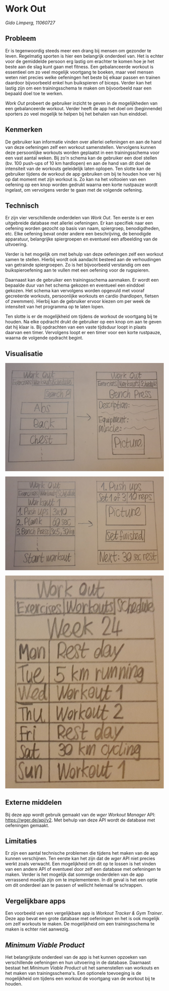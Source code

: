 # Work Out
*Gido Limperg, 11060727*

## Probleem
Er is tegenwoordig steeds meer een drang bij mensen om gezonder te leven.
Regelmatig sporten is hier een belangrijk onderdeel van.
Het is echter voor de gemiddelde persoon erg lastig om erachter te komen
hoe je het beste aan de slag kunt gaan met fitness.
Een gebalanceerde workout is essentieel om zo veel mogelijk voortgang te boeken,
maar veel mensen weten niet precies welke oefeningen het beste bij elkaar passen
en trainen daardoor bijvoorbeeld enkel hun buikspieren of biceps.
Verder kan het lastig zijn om een trainingsschema te maken om bijvoorbeeld
naar een bepaald doel toe te werken.

*Work Out* probeert de gebruiker inzicht te geven in de mogelijkheden
van een gebalanceerde workout. Verder heeft de app het doel om (beginnende)
sporters zo veel mogelijk te helpen bij het behalen van hun einddoel.

## Kenmerken
De gebruiker kan informatie vinden over allerlei oefeningen
en aan de hand van deze oefeningen zelf een workout samenstellen.
Vervolgens kunnen deze persoonlijke workouts worden geplaatst in een trainingsschema
voor een vast aantal weken.
Bij zo'n schema kan de gebruiker een doel stellen (bv. 100 push-ups of 10 km hardlopen)
en aan de hand van dit doel de intensiteit van de workouts geleidelijk laten oplopen.
Ten slotte kan de gebruiker tijdens de workout de app gebruiken om
bij te houden hoe ver hij op dat moment met zijn workout is.
Zo kan na het voltooien van een oefening op een knop worden gedrukt
waarna een korte rustpauze wordt ingelast, om vervolgens verder te gaan
met de volgende oefening.

## Technisch
Er zijn vier verschillende onderdelen van *Work Out*.
Ten eerste is er een uitgebreide database met allerlei oefeningen.
Er kan specifiek naar een oefening worden gezocht op basis van naam,
spiergroep, benodigdheden, etc.
Elke oefening bevat onder andere een beschrijving,
de benodigde apparatuur, belangrijke spiergroepen en eventueel
een afbeelding van de uitvoering.

Verder is het mogelijk om met behulp van deze oefeningen
zelf een workout samen te stellen. Hierbij wordt ook aandacht besteed
aan de verhoudingen van getrainde spiergroepen. Zo is het bijvoorbeeld
verstandig om een buikspieroefening aan te vullen met een oefening voor de rugspieren.

Daarnaast kan de gebruiker een trainingsschema aanmaken. Er wordt een bepaalde
duur van het schema gekozen en eventueel een einddoel gekozen.
Het schema kan vervolgens worden opgevuld met vooraf gecreëerde workouts,
persoonlijke workouts en cardio (hardlopen, fietsen of zwemmen).
Hierbij kan de gebruiker ervoor kiezen om per week de intensiteit van
het programma op te laten lopen.

Ten slotte is er de mogelijkheid om tijdens de workout de voortgang bij te houden.
Na elke opdracht drukt de gebruiker op een knop om aan te geven dat hij klaar is.
Bij opdrachten van een vaste tijdsduur loopt in plaats daarvan een timer.
Vervolgens loopt er een timer voor een korte rustpauze, waarna de volgende opdracht begint.

## Visualisatie

![](doc/exercises.jpg)

![](doc/workouts.jpg)

![](doc/schedule.jpg)


## Externe middelen
Bij deze app wordt gebruik gemaakt van de *wger Workout Manager* API:
https://wger.de/api/v2. Met behulp van deze API wordt de database met oefeningen gemaakt.

## Limitaties
Er zijn een aantal technische problemen die tijdens het maken van de app kunnen verschijnen.
Ten eerste kan het zijn dat de *wger* API niet precies werkt zoals verwacht.
Een mogelijkheid om dit op te lossen is het vinden van een andere API
of eventueel door zelf een database met oefeningen te maken.
Verder is het mogelijk dat sommige onderdelen van de app verrassend moeilijk
zijn om te implementeren. In dit geval is het een optie om dit onderdeel aan
te passen of wellicht helemaal te schrappen.

## Vergelijkbare apps
Een voorbeeld van een vergelijkbare app is *Workout Tracker & Gym Trainer*.
Deze app bevat een grote database met oefeningen en het is ook mogelijk
om zelf workouts te maken. De mogelijkheid om een trainingsschema te maken
is echter niet aanwezig.

## *Minimum Viable Product*
Het belangrijkste onderdeel van de app is het kunnen opzoeken van verschillende
oefeningen en hun uitvoering in de database. Daarnaast bestaat het
*Minimum Viable Product* uit het samenstellen van workouts en het maken van
trainingsschema's. Een optionele toevoeging is de mogelijkheid om tijdens
een workout de voortgang van de workout bij te houden.
